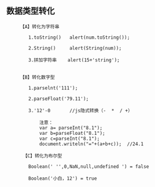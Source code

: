 ## 数据类型转化  
 
         【A】转化为字符串

            1.toString()   alert(num.toString());

            2.String()     alert(String(num));

            3.拼加字符串    alert(15+'string');
            
            
         【B】转化数字型

            1.parselnt('111');

            2.parseFloat('79.11');

            3.'12'-0       //js隐式转换（-  *  / +）

                注意：
                var a= parseInt("8.1");
                var b=parseFloat("8.1");
                var c=parseInt("8.1");
                document.writeln("="+(a+b+c));  //24.1

          【C】转化为布尔型

            Boolean(' '',0,NaN,null,undefined ') = false

            Boolean('小白，12') = true
